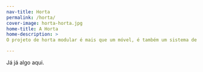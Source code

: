 ```yaml
---
nav-title: Horta 
permalink: /horta/
cover-image: horta-horta.jpg
home-title: A Horta
home-description: >
O projeto de horta modular é mais que um móvel, é também um sistema de cultivo, uma solução flexível para espaços pequenos. Utilizando materiais de fácil acesso para fabricação por meio do entendimento do processo criativo e empoderamento das ferramentas manuais. 

---
```

Já já algo aqui.
